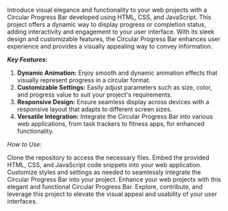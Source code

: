 Introduce visual elegance and functionality to your web projects with a Circular Progress Bar developed using HTML, CSS, and JavaScript. This project offers a dynamic way to display progress or completion
 status, adding interactivity and engagement to your user interface. With its sleek design and customizable features, the Circular Progress Bar enhances user experience and provides a visually appealing way to convey information.
 
_**Key Features:**_
 1. **Dynamic Animation:** Enjoy smooth and dynamic animation effects that visually represent progress in a circular format.
 2. **Customizable Settings:**  Easily adjust parameters such as size, color, and progress  value to suit your project's requirements.
 3. **Responsive Design:**  Ensure seamless display across devices with a responsive layout that adapts to different  screen sizes.
 4. **Versatile Integration:**  Integrate the Circular Progress Bar into various web applications, from task trackers to fitness apps, for enhanced functionality.

_How to Use:_

  Clone the repository to access the necessary files.
Embed the provided HTML, CSS, and JavaScript code snippets into your web application.
Customize styles and settings as needed to seamlessly integrate the Circular Progress Bar into your project.
Enhance your web projects with this elegant and functional Circular Progress Bar. Explore, contribute, and leverage this project to elevate the visual appeal and usability of your user interfaces.

